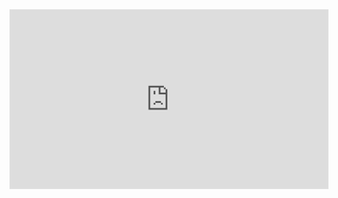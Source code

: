 <iframe width="560" height="315" src="https://www.youtube.com/embed/ArTVfdHOB-M" title="YouTube video player" frameborder="0" allow="accelerometer; autoplay; clipboard-write; encrypted-media; gyroscope; picture-in-picture; web-share" allowfullscreen></iframe>